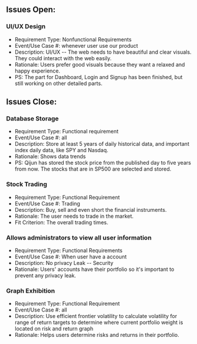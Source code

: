 ## Issues Open:
### UI/UX Design
- Requirement Type: Nonfunctional Requirements
- Event/Use Case #: whenever user use our product
- Description: UI/UX -- The web needs to have beautiful and clear visuals. They could interact with the web easily.
- Rationale: Users prefer good visuals because they want a relaxed and happy experience.
- PS: The part for Dashboard, Login and Signup has been finished, but still working on other detailed parts.



## Issues Close:
### Database Storage
- Requirement Type: Functional requirement
- Event/Use Case #: all
- Description: Store at least 5 years of daily historical data, and important index daily data, like SPY and Nasdaq.
- Rationale:  Shows data trends
- PS: Qijun has stored the stock price from the published day to five years from now. The stocks that are in SP500 are selected and stored.

### Stock Trading
- Requirement Type: Functional Requirement
- Event/Use Case #: Trading
- Description: Buy, sell and even short the financial instruments.
- Rationale: The user needs to trade in the market.
- Fit Criterion: The overall trading times.

### Allows administrators to view all user information
- Requirement Type: Functional Requirements
- Event/Use Case #: When user have a account
- Description: No privacy Leak -- Security
- Rationale: Users' accounts have their portfolio so it's important to prevent any privacy leak.

### Graph Exhibition
- Requirement Type: Functional Requirement
- Event/Use Case #: all
- Description: Use efficient frontier volatility to calculate volatility for range of return targets to determine where current portfolio weight is located on risk and return graph
- Rationale:   Helps users determine risks and returns in their portfolio.